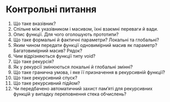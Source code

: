 # Контрольні питання

1. Що таке вказівник?
1. Спільне між указівником і масивом, їхні взаємні переваги й вади.
1. Опис функції. Для чого оголошують прототипи?
1. Що таке формальні й фактичні параметри? Локальні та глобальні?
1. Яким чином передати функції одновимірний масив як параметр? Багатовимірний масив? Рядок?
1. Чим відрізняються функції типу void?
1. Що таке рекурсія?
1. Як у рекурсії змінюються локальні й глобальні змінні?
1. Що таке гранична умова, і яке її призначення в рекурсивній функції?
1. Що таке рекурсивний спуск?
1. Що таке рекурсивний підйом?
1. Чи передбачено автоматичний захист пам’яті для рекурсивних функцій у випадку переповнення стека обчислень?
